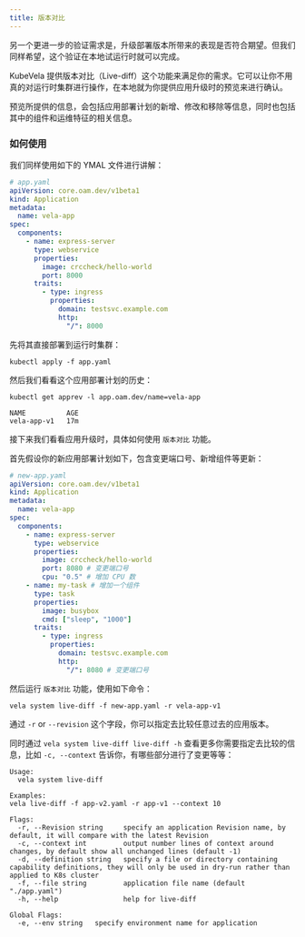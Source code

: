 ```yaml
---
title: 版本对比
---
```


另一个更进一步的验证需求是，升级部署版本所带来的表现是否符合期望。但我们同样希望，这个验证在本地试运行时就可以完成。

KubeVela 提供版本对比（Live-diff）这个功能来满足你的需求。它可以让你不用真的对运行时集群进行操作，在本地就为你提供应用升级时的预览来进行确认。

预览所提供的信息，会包括应用部署计划的新增、修改和移除等信息，同时也包括其中的组件和运维特征的相关信息。

### 如何使用

我们同样使用如下的 YMAL 文件进行讲解：

```yaml
# app.yaml
apiVersion: core.oam.dev/v1beta1
kind: Application
metadata:
  name: vela-app
spec:
  components:
    - name: express-server
      type: webservice
      properties:
        image: crccheck/hello-world
        port: 8000
      traits:
        - type: ingress
          properties:
            domain: testsvc.example.com
            http:
              "/": 8000
```

先将其直接部署到运行时集群：

```shell
kubectl apply -f app.yaml
```

然后我们看看这个应用部署计划的历史：

```shell
kubectl get apprev -l app.oam.dev/name=vela-app
```
```console
NAME          AGE
vela-app-v1   17m
```

接下来我们看看应用升级时，具体如何使用 `版本对比` 功能。

首先假设你的新应用部署计划如下，包含变更端口号、新增组件等更新：

```yaml
# new-app.yaml
apiVersion: core.oam.dev/v1beta1
kind: Application
metadata:
  name: vela-app
spec:
  components:
    - name: express-server
      type: webservice
      properties:
        image: crccheck/hello-world
        port: 8080 # 变更端口号
        cpu: "0.5" # 增加 CPU 数
    - name: my-task # 增加一个组件
      type: task
      properties:
        image: busybox
        cmd: ["sleep", "1000"]
      traits:
        - type: ingress
          properties:
            domain: testsvc.example.com
            http:
              "/": 8080 # 变更端口号
```

然后运行 `版本对比` 功能，使用如下命令：

```shell
vela system live-diff -f new-app.yaml -r vela-app-v1
```

通过 `-r` or `--revision` 这个字段，你可以指定去比较任意过去的应用版本。

同时通过 `vela system live-diff live-diff -h` 查看更多你需要指定去比较的信息，比如 `-c, --context` 告诉你，有哪些部分进行了变更等等：

```
Usage:
  vela system live-diff

Examples:
vela live-diff -f app-v2.yaml -r app-v1 --context 10

Flags:
  -r, --Revision string     specify an application Revision name, by default, it will compare with the latest Revision
  -c, --context int         output number lines of context around changes, by default show all unchanged lines (default -1)
  -d, --definition string   specify a file or directory containing capability definitions, they will only be used in dry-run rather than applied to K8s cluster
  -f, --file string         application file name (default "./app.yaml")
  -h, --help                help for live-diff

Global Flags:
  -e, --env string   specify environment name for application
```

